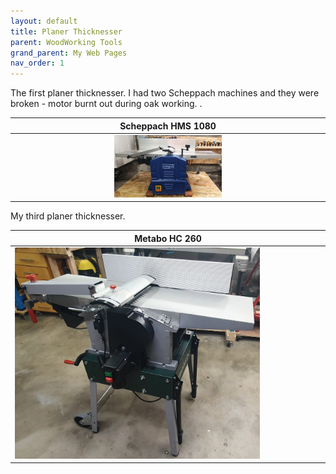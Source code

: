 ```yaml
---
layout: default
title: Planer Thicknesser
parent: WoodWorking Tools
grand_parent: My Web Pages
nav_order: 1
---
```


The first planer thicknesser. I had two Scheppach machines and they were broken - motor burnt out during oak working. 
.

|                            Scheppach HMS 1080                         |
|:---------------------------------------------------------------------------------:|
|  <img alt="image" height="35%" src="/media/Scheppach_HMS_1080.jpg" width="35%"/>  | 

My third planer thicknesser.  

| Metabo HC 260                                                             |
|---------------------------------------------------------------------------|
| <img alt="image" height="80%" src="/media/Metabo_HC260.jpg" width="80%"/> |  <img alt="image" height="80%" src="/media/Metabo_HC260_1.jpg" width="80%"/>  | 
